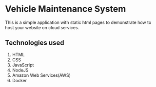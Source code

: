 # Vehicle Maintenance System
This is a simple application with static html pages to demonstrate how to host your website on cloud services.

## Technologies used
1. HTML
2. CSS
3. JavaScript
4. NodeJS
5. Amazon Web Services(AWS)
6. Docker
